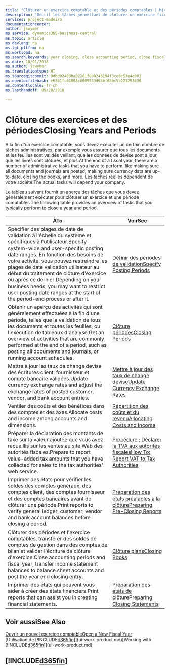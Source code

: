 ```yaml
---
title: "Clôturer un exercice comptable et des périodes comptables | Microsoft Docs"
description: "Décrit les tâches permettant de clôturer un exercice fiscal ou une période comptable, par exemple, en vérifiant que les documents et les feuilles sont validés et en vérifiant les soldes bancaires."
services: project-madeira
documentationcenter: 
author: jswymer
ms.service: dynamics365-business-central
ms.topic: article
ms.devlang: na
ms.tgt_pltfrm: na
ms.workload: na
ms.search.keywords: year closing, close accounting period, close fiscal year, bank account detailed trial balance
ms.date: 10/01/2018
ms.author: jswymer
ms.translationtype: HT
ms.sourcegitcommit: 9dbd92409ba02281f008246194f3ce0c53e4e001
ms.openlocfilehash: e6361fc61808c6009533d63bf68bc5b221255636
ms.contentlocale: fr-ch
ms.lasthandoff: 09/28/2018

---
```

# <a name="closing-years-and-periods"></a><span data-ttu-id="4a91f-103">Clôture des exercices et des périodes</span><span class="sxs-lookup"><span data-stu-id="4a91f-103">Closing Years and Periods</span></span>
<span data-ttu-id="4a91f-104">À la fin d'un exercice comptable, vous devez exécuter un certain nombre de tâches administratives, par exemple vous assurer que tous les documents et les feuilles sont validés veillant, que les données de devise sont à jour, que les livres sont clôturés, et plus.</span><span class="sxs-lookup"><span data-stu-id="4a91f-104">At the end of a fiscal year, there are a number of administrative tasks that you have to perform, like making sure all documents and journals are posted, making sure currency data are up-to-date, closing the books, and more.</span></span> <span data-ttu-id="4a91f-105">Les tâches réelles dépendent de votre société.</span><span class="sxs-lookup"><span data-stu-id="4a91f-105">The actual tasks will depend your company.</span></span>

<span data-ttu-id="4a91f-106">Le tableau suivant fournit un aperçu des tâches que vous devez généralement exécuter pour clôturer un exercice et une période comptables.</span><span class="sxs-lookup"><span data-stu-id="4a91f-106">The following table provides an overview of tasks that you typically perform to close a year and period.</span></span>

| <span data-ttu-id="4a91f-107">À</span><span class="sxs-lookup"><span data-stu-id="4a91f-107">To</span></span> | <span data-ttu-id="4a91f-108">Voir</span><span class="sxs-lookup"><span data-stu-id="4a91f-108">See</span></span> |
| --- | --- |
| <span data-ttu-id="4a91f-109">Spécifier des plages de date de validation à l'échelle du système et spécifiques à l'utilisateur.</span><span class="sxs-lookup"><span data-stu-id="4a91f-109">Specify system-wide and user-specific posting date ranges.</span></span> <span data-ttu-id="4a91f-110">En fonction des besoins de votre activité, vous pouvez restreindre les plages de date validation utilisateur au début du traitement de clôture d'exercice ou après ce dernier.</span><span class="sxs-lookup"><span data-stu-id="4a91f-110">Depending on your business needs, you may want to restrict user posting date ranges at the start of the period-end process or after it.</span></span> |[<span data-ttu-id="4a91f-111">Définir des périodes de validation</span><span class="sxs-lookup"><span data-stu-id="4a91f-111">Specify Posting Periods</span></span>](finance-how-specify-posting-periods.md) |
| <span data-ttu-id="4a91f-112">Obtenir un aperçu des activités qui sont généralement effectuées à la fin d'une période, telles que la validation de tous les documents et toutes les feuilles, ou l'exécution de tableaux d'analyse.</span><span class="sxs-lookup"><span data-stu-id="4a91f-112">Get an overview of activities that are commonly performed at the end of a period, such as posting all documents and journals, or running account schedules.</span></span> |[<span data-ttu-id="4a91f-113">Clôture périodes</span><span class="sxs-lookup"><span data-stu-id="4a91f-113">Closing Periods</span></span>](year-how-complete-period-end-processes.md) |
| <span data-ttu-id="4a91f-114">Mettre à jour les taux de change devise des écritures client, fournisseur et compte bancaire validées.</span><span class="sxs-lookup"><span data-stu-id="4a91f-114">Update currency exchange rates and adjust the exchange rates of posted customer, vendor, and bank account entries.</span></span> |[<span data-ttu-id="4a91f-115">Mettre à jour des taux de change devise</span><span class="sxs-lookup"><span data-stu-id="4a91f-115">Update Currency Exchange Rates</span></span>](finance-how-update-currencies.md) |
| <span data-ttu-id="4a91f-116">Ventiler des coûts et des bénéfices dans des comptes et des axes.</span><span class="sxs-lookup"><span data-stu-id="4a91f-116">Allocate costs and income among accounts and dimensions.</span></span> |[<span data-ttu-id="4a91f-117">Répartition des coûts et du revenu</span><span class="sxs-lookup"><span data-stu-id="4a91f-117">Allocating Costs and Income</span></span>](year-allocate-costs-income.md) |
| <span data-ttu-id="4a91f-118">Préparer la déclaration des montants de taxe sur la valeur ajoutée que vous avez recueillis sur les ventes au site Web des autorités fiscales.</span><span class="sxs-lookup"><span data-stu-id="4a91f-118">Prepare to report value-added tax amounts that you have collected for sales to the tax authorities' web service.</span></span> |[<span data-ttu-id="4a91f-119">Procédure : Déclarer la TVA aux autorités fiscales</span><span class="sxs-lookup"><span data-stu-id="4a91f-119">How To: Report VAT to Tax Authorities</span></span>](finance-how-report-vat.md)|
| <span data-ttu-id="4a91f-120">Imprimer des états pour vérifier les soldes des comptes généraux, des comptes client, des comptes fournisseur et des comptes bancaires avant de clôturer une période.</span><span class="sxs-lookup"><span data-stu-id="4a91f-120">Print reports to verify general ledger, customer, vendor and bank account balances before closing a period.</span></span> |[<span data-ttu-id="4a91f-121">Préparation des états préalables à la clôture</span><span class="sxs-lookup"><span data-stu-id="4a91f-121">Preparing Pre-Closing Reports</span></span>](year-prepare-preclose-reports.md) |
| <span data-ttu-id="4a91f-122">Clôturer des périodes et l'exercice comptables, transférer des soldes de comptes de gestion dans des comptes de bilan et valider l'écriture de clôture d'exercice.</span><span class="sxs-lookup"><span data-stu-id="4a91f-122">Close accounting periods and fiscal year, transfer income statement balances to balance sheet accounts and post the year end closing entry.</span></span> |[<span data-ttu-id="4a91f-123">Clôture plans</span><span class="sxs-lookup"><span data-stu-id="4a91f-123">Closing Books</span></span>](year-close-books.md) |
| <span data-ttu-id="4a91f-124">Imprimer des états qui peuvent vous aider à créer des états financiers.</span><span class="sxs-lookup"><span data-stu-id="4a91f-124">Print reports that can assist you in creating financial statements.</span></span> |[<span data-ttu-id="4a91f-125">Préparation des états de clôture</span><span class="sxs-lookup"><span data-stu-id="4a91f-125">Preparing Closing Statements</span></span>](year-prepare-close-statement.md) |

## <a name="see-also"></a><span data-ttu-id="4a91f-126">Voir aussi</span><span class="sxs-lookup"><span data-stu-id="4a91f-126">See Also</span></span>
[<span data-ttu-id="4a91f-127">Ouvrir un nouvel exercice comptable</span><span class="sxs-lookup"><span data-stu-id="4a91f-127">Open a New Fiscal Year</span></span>](finance-how-open-new-fiscal-year.md)  
<span data-ttu-id="4a91f-128">[Utilisation de [!INCLUDE[d365fin](includes/d365fin_md.md)]](ui-work-product.md)</span><span class="sxs-lookup"><span data-stu-id="4a91f-128">[Working with [!INCLUDE[d365fin](includes/d365fin_md.md)]](ui-work-product.md)</span></span>

## [!INCLUDE[d365fin](includes/free_trial_md.md)]  
 

